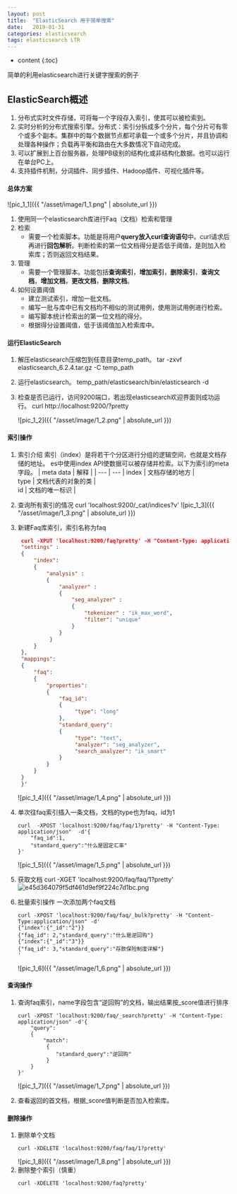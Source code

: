 ```yaml
---
layout: post
title:  "ElasticSearch 用于简单搜索"
date:   2019-01-31
categories: elasticsearch
tags: elasticsearch LTR
---
```


* content
{:toc}

简单的利用elasticsearch进行关键字搜索的例子





## ElasticSearch概述
1. 分布式实时文件存储，可将每一个字段存入索引，使其可以被检索到。
2. 实时分析的分布式搜索引擎。分布式：索引分拆成多个分片，每个分片可有零个或多个副本。集群中的每个数据节点都可承载一个或多个分片，并且协调和处理各种操作；负载再平衡和路由在大多数情况下自动完成。
3. 可以扩展到上百台服务器，处理PB级别的结构化或非结构化数据。也可以运行在单台PC上。
4. 支持插件机制，分词插件、同步插件、Hadoop插件、可视化插件等。

#### 总体方案
![pic_1_1]({{ "/asset/image/1_1.png" | absolute_url }})
1. 使用同一个elasticsearch库进行Faq（文档）检索和管理
2. 检索
    - 需要一个检索脚本。功能是将用户**query放入curl查询语句**中。curl请求后再进行**回包解析**。判断检索的第一位文档得分是否低于阈值，是则加入检索库；否则返回文档结果。
3. 管理
    - 需要一个管理脚本。功能包括**查询索引**，**增加索引**，**删除索引**，**查询文档**，**增加文档**，**更改文档**，**删除文档**。
4. 如何设置阈值
    - 建立测试索引，增加一批文档。
    - 编写一批与库中已有文档均不相似的测试用例，使用测试用例进行检索。
    - 编写脚本统计检索出的第一位文档的得分。
    - 根据得分设置阈值，低于该阈值加入检索库中。
    

#### 运行ElasticSearch
1. 解压elasticsearch压缩包到任意目录temp_path。
   tar -zxvf elasticsearch_6.2.4.tar.gz -C temp_path
2. 运行elasticsearch。
   temp_path/elasticsearch/bin/elasticsearch -d
3. 检查是否已运行，访问9200端口，若出现elasticsearch欢迎界面则成功运行。
   curl http://localhost:9200/?pretty

   ![pic_1_2]({{ "/asset/image/1_2.png" | absolute_url }})
   
#### 索引操作
1. 索引介绍
索引（index）是将若干个分区进行分组的逻辑空间，也就是文档存储的地址。
es中使用index API使数据可以被存储并检索。以下为索引的meta字段。
    | meta data | 解释  | 
    | --- | --- |
    index | 文档存储的地方 |  
    type | 文档代表的对象的类 |  
    id | 文档的唯一标识 | 

2. 查询所有索引的情况
    curl 'localhost:9200/_cat/indices?v' 
    ![pic_1_3]({{ "/asset/image/1_3.png" | absolute_url }})
    
3. 新建Faq库索引，索引名称为faq
   ```json
    curl -XPUT 'localhost:9200/faq?pretty' -H "Content-Type: application/json" -d'{
    "settings" : 
    { 
        "index":
        {
            "analysis" : 
            { 
                "analyzer" : 
                { 
                    "seg_analyzer" : 
                    { 
                        "tokenizer" : "ik_max_word",
                        "filter": "unique"
                    }
                }
             }
        }
    },
    "mappings":
    {
        "faq":
        {
            "properties": 
            {
                "faq_id":
                {
                     "type": "long"
                },
                "standard_query": 
                { 
                     "type": "text",
                     "analyzer": "seg_analyzer",
                     "search_analyzer": "ik_smart"
                }
            }  
        }      
    }
    }'
    ```
    ![pic_1_4]({{ "/asset/image/1_4.png" | absolute_url }})
    
    
4. 单次往faq索引插入一条文档，文档的type也为faq，id为1
    ```shell    
    curl  -XPOST 'localhost:9200/faq/faq/1?pretty' -H "Content-Type: application/json"  -d'{
        "faq_id":1,
        "standard_query":"什么是固定汇率"
    }'
    ```
    ![pic_1_5]({{ "/asset/image/1_5.png" | absolute_url }})
    
5. 获取文档
    curl -XGET 'localhost:9200/faq/faq/1?pretty'
    ![e45d364079f5df461d9ef9f224c7d1bc.png](en-resource://database/8423:1) 
    
6. 批量索引操作 一次添加两个faq文档
    ```shell
    curl -XPOST 'localhost:9200/faq/faq/_bulk?pretty' -H "Content-Type:application/json" -d'
    {"index":{"_id":"2"}}
    {"faq_id": 2,"standard_query":"什么是逆回购"}
    {"index":{"_id":"3"}}
    {"faq_id": 3,"standard_query":"存款保险制度详解"}
    '
    ```
    ![pic_1_6]({{ "/asset/image/1_6.png" | absolute_url }})
    
#### 查询操作
1. 查询faq索引，name字段包含“逆回购”的文档，输出结果按_score值进行排序
    ```shell
    curl -XPOST 'localhost:9200/faq/_search?pretty' -H "Content-Type: application/json" -d'{
        "query":
        {
            "match": 
             {
                "standard_query":"逆回购"
             } 
        }
    }'
    ```
    ![pic_1_7]({{ "/asset/image/1_7.png" | absolute_url }})
    
2. 查看返回的首文档，根据_score值判断是否加入检索库。

#### 删除操作
1. 删除单个文档
    ```shell
    curl -XDELETE 'localhost:9200/faq/faq/1?pretty'
    ```
    ![pic_1_8]({{ "/asset/image/1_8.png" | absolute_url }})
2. 删除整个索引（慎重）
    ```shell
    curl -XDELETE 'localhost:9200/faq?pretty'
    ```


